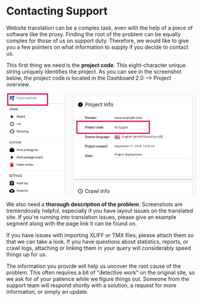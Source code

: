 # Contacting Support

Website translation can be a complex task, even with the help of a piece of software like the proxy. Finding the root of the problem can be equally complex for those of us on support duty. Therefore, we would like to give you a few pointers on what information to supply if you decide to contact us.

This first thing we need is the **project code**. This eight-character unique string uniquely identifies the project. As you can see in the screenshot below, the project code is located in the Dashboard 2.0 --> Project overview.

![Project code](../img/ProjectCode.png )

We also need a **thorough description of the problem**.  Screenshots are tremendously helpful, especially if you have layout issues on the translated site. If you're running into translation issues, please give an example segment along with the page link it can be found on.

If you have issues with importing XLIFF or TMX files, please attach them so that we can take a look. If you have questions about statistics, reports, or crawl logs, attaching or linking them in your query will considerably speed things up for us.

The information you provide will help us uncover the root cause of the problem. This often requires a bit of "detective work" on the original site, so we ask for of your patience while we figure things out. Someone from the support team will respond shortly with a solution, a request for more information, or simply an update.
